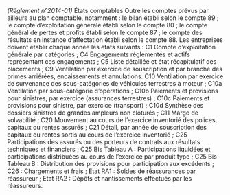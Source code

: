 _(Règlement n°2014-01)_ États comptables
Outre les comptes prévus par ailleurs au plan comptable, notamment :
le bilan établi selon le compte 89 ;
le compte d’exploitation générale établi selon le compte 80 ;
le compte général de pertes et profits établi selon le compte 87 ;
le compte des résultats en instance d’affectation établi selon le compte 88. Les entreprises doivent établir chaque année les états suivants :
C1 Compte d’exploitation générale par catégories ;
C4 Engagements réglementés et actifs représentant ces engagements ;
C5 Liste détaillée et état récapitulatif des placements ;
C9 Ventilation par exercice de souscription et par branche des primes arriérées, encaissements et annulations.
C10 Ventilation par exercice de survenance des sous-catégories de véhicules terrestres à moteur ;
C10a Ventilation par sous-catégorie d’opérations ;
C10b Paiements et provisions pour sinistres, par exercice (assurances terrestres) ;
C10c Paiements et provisions pour sinistre, par exercice (transport) ;
C10d Synthèse des dossiers sinistres de grandes ampleurs non clôturés ;
C11 Marge de solvabilité ;
C20 Mouvement au cours de l’exercice inventorié des polices, capitaux ou rentes assurés ;
C21 Détail, par année de souscription des capitaux ou rentes sortis au cours de l’exercice inventorié ;
C25 Participations des assurés ou des porteurs de contrats aux résultats techniques et financiers ;
C25 Bis Tableau A : Participations liquidées et participations distribuées au cours de l’exercice par produit type ;
C25 Bis Tableau B : Distribution des provisions pour participation aux excédents ;
C26 : Chargements et frais ;
Etat RA1 : Soldes de réassurances par réassureur ;
Etat RA2 : Dépôts et nantissements effectués par les réassureurs.